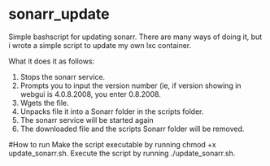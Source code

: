 # sonarr_update
Simple bashscript for updating sonarr.
There are many ways of doing it, but i wrote a simple script to update my own lxc container.

What it does it as follows:
1) Stops the sonarr service.
2) Prompts you to input the version number (ie, if version showing in webgui is 4.0.8.2008, you enter 0.8.2008.
3) Wgets the file.
4) Unpacks file it into a Sonarr folder in the scripts folder.
5) The sonarr service will be started again
6) The downloaded file and the scripts Sonarr folder will be removed.

#How to run
Make the script executable by running chmod +x update_sonarr.sh.
Execute the script by running ./update_sonarr.sh.
